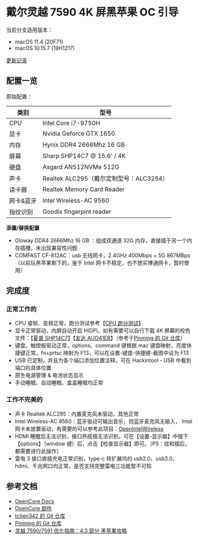 # 戴尔灵越 7590 4K 屏黑苹果 OC 引导

当前分支适用版本：

- macOS 11.4 (20F71)
- macOS 10.15.7 (19H1217)

[更新记录](Changelog.md)

## 配置一览

原始配置：

| 类别      | 型号                                    |
| --------- | --------------------------------------- |
| CPU       | Intel Core i7-9750H                     |
| 显卡      | Nvidia Geforce GTX 1650                 |
| 内存      | Hynix DDR4 2666Mhz 16 GB                |
| 屏幕      | Sharp SHP14C7 @ 15.6' / 4K              |
| 硬盘      | Asgard AN512NVMe 512G                   |
| 声卡      | Realtek ALC295（戴尔定制型号：ALC3254） |
| 读卡器    | Realtek Memory Card Reader              |
| 网卡&蓝牙 | Intel Wireless-AC 9560                  |
| 指纹识别  | Goodix fingerpint reader                |

**添置/替换配置**

- Gloway DDR4 2666Mhz 16 GB ：组成双通道 32G 内存，直接插于另一个内存插槽，未出现兼容性问题
- COMFAST CF-812AC：usb 无线网卡，2.4GHz 400Mbps + 5G 867MBps（以前玩黑苹果剩下的，鉴于 Intel 网卡不稳定，也不想买博通网卡，暂时使用）

## 完成度

### 正常工作的

- CPU 睿频、变频正常，跑分测试参考【[CPU 跑分测试](DOC/CPU.md)】
- 显卡正常驱动，内屏自动开启 HIDPI，如有需要可以自行下载 4K 屏幕的校色文件：【[夏普 SHP14C7](http://oss.pm-z.tech/temp_files/SHP14C7_ICC.zip)】【[友达 AUO41EB](http://oss.pm-z.tech/temp_files/AUO41EB_ICC.zip)】（参考于[Pinming 的 Git 仓库](https://github.com/Pinming/Dell-Inspiron-7590-Hackintosh-Opencore)）
- 键盘、触控板驱动正常，options、command 键根据 mac 键盘映射，亮度快捷键正常，fn+prtsc 映射为 F13，可以在设置-键盘-快捷键-截图中设为 F13
- USB 已定制，并且为各个端口添加位置注释，可在 Hackintool - USB 中看到端口的具体位置
- 原生电源管理 & 电池状态显示
- 手动睡眠、自动睡眠、盒盖睡眠均正常

### 工作不完美的

- 声卡 Realtek ALC295：内置麦克风未驱动，其他正常
- Intel Wireless-AC 9560：蓝牙驱动可输出音乐，但蓝牙麦克风无输入， Intel 网卡未放置驱动，有需要的可以参考此项目：[OpenIntelWireless](https://openintelwireless.github.io)
- HDMI 睡醒后无法识别，接口热拔插无法识别，可在【设置-显示器】中按下【options】（window 键）后，点击【检查显示器】即可。（PS：拔和插后，都需要进行此操作）
- 雷电 3 接口直插充电正常识别，type-c 转扩展坞的 usb2.0、usb3.0、hdmi、千兆网口均正常，是否支持完整雷电三功能暂不可知

## 参考文档

- [OpenCore Docs](https://dortania.github.io/OpenCore-Install-Guide)
- [OpenCore 部件](https://ocbook.tlhub.cn)
- [tctien342 的 Git 仓库](https://github.com/tctien342/Dell-Inspiron-7591-Hackintosh)
- [Pinming 的 Git 仓库](https://github.com/Pinming/Dell-Inspiron-7590-Hackintosh-Opencore)
- [灵越 7590/7591 优化指南：4.3 部分 黑苹果攻略](https://zhuanlan.zhihu.com/p/107350906?ivk_sa=1024320u)
